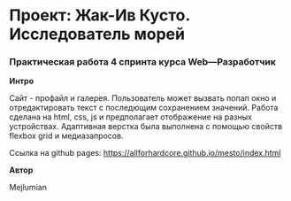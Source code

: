 # Проект: Жак-Ив Кусто. Исследователь морей

### Практическая работа 4 спринта курса Web—Разработчик

**Интро**

Сайт - профайл и галерея. Пользователь может вызвать попап окно и отредактировать текст с последющим сохранением значений.
Работа сделана на html, css, js и предполагает отображение на разных устройствах.
Адаптивная верстка была выполнена с помощью свойств flexbox grid и медиазапросов.

Ссылка на github pages:
https://allforhardcore.github.io/mesto/index.html

**Автор**

Mejlumian
